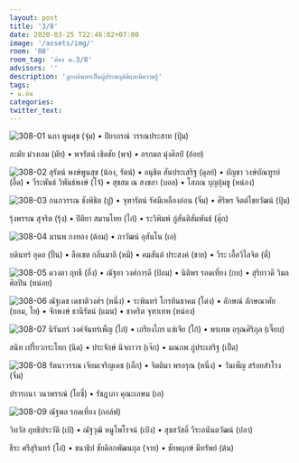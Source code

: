 ```yaml
---
layout: post
title: '3/8'
date: 2020-03-25 T22:46:02+07:00
image: '/assets/img/'
room: '08'
room_tag: 'ห้อง ม.3/8'
advisors: ''
description: 'ลูกบดินทรเป็นผู้ประพฤติดีและมีความรู้'
tags:
- ม.ต้น
categories:
twitter_text:
---
```

![308-01](https://res.cloudinary.com/dbruw74ms/image/upload/r_8,c_fit,w_760/v1585151070/308-01_ejfvvt.png)
นภา พูนศุข (จุ๋ม) • ปิยาภรณ์ วรรณประสาท (ปุ้ม)

ละมัย ม่วงเอม (มัย) • พจรัตน์ เชิดชัย (พจ) • อรกมล มุ่งศิลป์ (อ้อย)

![308-02](https://res.cloudinary.com/dbruw74ms/image/upload/r_8,c_fit,w_760/v1585151071/308-02_btvdxe.png)
สุรัตน์ พงษ์พูนสุข (น้อง, รัตน์) • อนุชิต สันประเสริฐ (ดุลย์) • บัญชา วงษ์บัณฑูรย์ (อี๊ด) • วีระพันธ์ วิพันธ์พงษ์ (โจ้) • สุขสม ณ สงขลา (บอล) • โสภณ บุญอุ้มชู (หน่อง)

![308-03](https://res.cloudinary.com/dbruw74ms/image/upload/r_8,c_fit,w_760/v1585151072/308-03_h7xosa.png)
กนกวรรณ ชังพิชิต (ปู) • จุฑารัตน์ รัศมีเหลืองอ่อน (จิ๋ม) • ศิริพร จิตต์ไชยวัฒน์ (ปุ้ม)

รุ้งพรรณ สุจริต (รุ้ง) • ปิติยา สมานไทย (ไก่) • ระวิพิมพ์ ภู่สันติสัมพันธ์ (ตุ๊ก)

![308-04](https://res.cloudinary.com/dbruw74ms/image/upload/r_8,c_fit,w_760/v1585151072/308-04_vm4ny0.png)
มานพ กงทอง (ต้อม) • ภาวัฒน์ อุสันโน (เอ)

บดินทร์ อุดล (ปั้น) • ลือเขต กลิ่นมาลี (หมี) • คมสันต์ ประสงค์ (ชาย) • วีระ เอื้อวิไลจิต (ตี๋)

![308-05](https://res.cloudinary.com/dbruw74ms/image/upload/r_8,c_fit,w_760/v1585151070/308-05_shyr09.png)
ดวงตา ฤทธี (อึ่ง) • ณัฐยา วงศ์การดี (ป้อม) • นิติพร รอดเที่ยง (กบ) • สุริยาวดี วิมลศิลปิน (หน่อย)

![308-06](https://res.cloudinary.com/dbruw74ms/image/upload/r_8,c_fit,w_760/v1585151069/308-06_juet1o.png)
ณัฐเดช เดชาติวงศ์ฯ (หนึ่ง) • ระพินทร์ โกรทินธาคม (โด่ง) • ลักษณ์ ลักษณาศัย (บอม, โย) • จักพงษ์ ธานีรัตน์ (แมน) • ชาคริต จุฑาเทพ (หน่อง)

![308-07](https://res.cloudinary.com/dbruw74ms/image/upload/r_8,c_fit,w_760/v1585151070/308-07_v98u9r.png)
นิรันทร์ วงศ์จันทร์เพ็ญ (ไก่) • เกรียงไกร แซ่เจีย (โก้) • พรเทพ อรุณศิริกุล (เจี๊ยบ)

สนิท เปรี้ยวกระโทก (นิด) • ประจักษ์ นิจถาวร (เจ๊ก) • มณภพ ภู่ประเสริฐ (เป็ด)

![308-08](https://res.cloudinary.com/dbruw74ms/image/upload/r_8,c_fit,w_760/v1585151073/308-08_cioew5.png)
รัตนาวรรณ เจียมเจริญเดช (เล็ก) • จิตติมา พรอรุณ (หนึ่ง) • วันเพ็ญ สร้อยสำโรง (จิ๋ม)

ปรารถนา วนาพรรณ์ (โยซี่) • รัชฎาภา คุณะเกษม (เอ)

![308-09](https://res.cloudinary.com/dbruw74ms/image/upload/r_8,c_fit,w_760/v1585151074/308-09_htvifz.png)
ณัฐพล รอดเที่ยง (กอล์ฟ)

วิทวัส ฤทธิประวัติ (เป้) • ณัฐวุฒิ หนูไพโรจน์ (เป้ง) • สุขสวัสดิ์ วีระอนันตวัฒน์ (ปลา)

ธีระ ศรีสุรินทร์ (โอ๋) • ชนาธิป ชัยดิลกพัฒนกุล (จาย) • ชัยพฤกษ์ มีทรัพย์ (ต้น)
